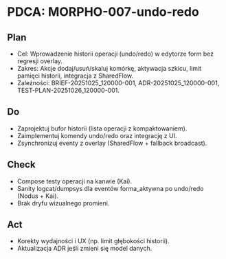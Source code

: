 # PDCA: MORPHO-007-undo-redo

## Plan
- Cel: Wprowadzenie historii operacji (undo/redo) w edytorze form bez regresji overlay.
- Zakres: Akcje dodaj/usuń/skaluj komórkę, aktywacja szkicu, limit pamięci historii, integracja z SharedFlow.
- Zależności: BRIEF-20251025_120000-001, ADR-20251025_120000-001, TEST-PLAN-20251026_120000-001.

## Do
- Zaprojektuj bufor historii (lista operacji z kompaktowaniem).
- Zaimplementuj komendy undo/redo oraz integrację z UI.
- Zsynchronizuj eventy z overlay (SharedFlow + fallback broadcast).

## Check
- Compose testy operacji na kanwie (Kai).
- Sanity logcat/dumpsys dla eventów forma_aktywna po undo/redo (Nodus + Kai).
- Brak dryfu wizualnego promieni.

## Act
- Korekty wydajności i UX (np. limit głębokości historii).
- Aktualizacja ADR jeśli zmieni się model danych.

